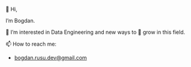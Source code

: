 👋 Hi, 

I’m Bogdan.

👀 I’m interested in Data Engineering and new ways to 🌱 grow in this field.

📫 How to reach me:

- bogdan.rusu.dev@gmail.com
